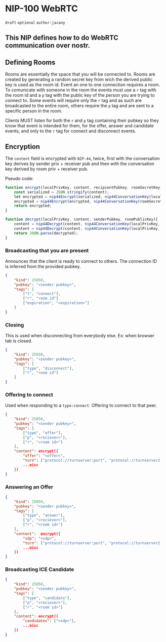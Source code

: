 NIP-100 WebRTC
==============
`draft` `optional` `author:jacany`

This NIP defines how to do WebRTC communication over nostr.
---------------------------------

## Defining Rooms
Rooms are essentially the space that you will be connected to.
Rooms are created by generating a random secret key from wich the derived public key is used as the room id.
Event an one to one connection requires a room.
To comunicate with someone in the room the events must use a `r` tag with the room id and a `p` tag with the public key of the person you are trying to connect to.
Some events will require only the `r` tag and as such are broadcasted to the entire room, others require the `p` tag and are sent to a specific person in the room.

Clients MUST listen for both the `r` and `p` tag containing their pubkey so they know that event is intended for them, for the offer, answer and candidate events, and only to the `r` tag for connect and disconnect events.

## Encryption
The `content` field is encrypted with `NIP-44`, twice, first with the conversation key derives by sender priv + receiver pub and then with the conversation key derived by room priv + receiver pub.

Pseudo code:

```javascript
function encrypt(localPrivKey, content, recipientPubkey, roomSecretKey){
    const serialized = JSON.stringify(content);
    let encrypted = nip44Encrypt(serialized, nip44ConversationKey(localPrivKey, recipientPubkey));
    encrypted = nip44Encrypt(encrypted, nip44ConversationKey(roomSecretKey, recipientPubkey));
    return encrypted;
}

function decrypt(localPrivKey, content, senderPubkey, roomPublicKey){
    content = nip44Decrypt(content, nip44ConversationKey(localPrivKey, roomPublicKey));
    content = nip44Decrypt(content, nip44ConversationKey(localPrivKey, senderPubkey));
    return JSON.parse(decrypted);
}
```

### Broadcasting that you are present
Announces that the client is ready to connect to others.
The connection ID is inferred from the provided pubkey.
```json
{
    "kind": 25050,
    "pubkey": "<sender pubkey>",
    "tags": [
        ["t", "connect"],
        ["r", "room id"]
        ["expiration", "<expiration>"]
    ]
}
```

### Closing
This is used when disconnecting from everybody else. Ex: when browser tab is closed.
```json
{
    "kind": 25050,
    "pubkey": "<sender pubkey>",
    "tags": [
        ["type", "disconnect"],
        ["r", "room id"]
    ]
}
```

### Offering to connect
Used when responding to a `type:connect`. Offering to connect to that peer.
```json
{
    "kind": 25050,
    "pubkey": "<sender pubkey>",
    "tags": [
        ["type", "offer"],
        ["p", "<reciever>"],
        ["r", "<room id>"]
    ],
    "content": encrypt({
        "offer": "<offer>",
        "turn": ["protocol://turnserver:port", "protocol://turnserver2:port"],
        ...misc
    })
}
```

### Answering an Offer
```json
{
    "kind": 25050,
    "pubkey": "<sender pubkey>",
    "tags": [
        ["type", "answer"],
        ["p", "<reciever>"],
        ["r", "<room id>"]
    ],
    "content":  encrypt({
        "sdp": "<sdp>",
        "turn": ["protocol://turnserver:port", "protocol://turnserver2:port"],
        ...misc
    })
}
```

### Broadcasting ICE Candidate
```json
{
    "kind": 25050,
    "pubkey": "<sender pubkey>",
    "tags": [
        ["type", "candidate"],
        ["p", "<reciever>"],
        ["r", "<room id>"]
    ],
    "content": encrypt({
        "candidates": ["<sdp>"],
        ...misc
    })
}
```